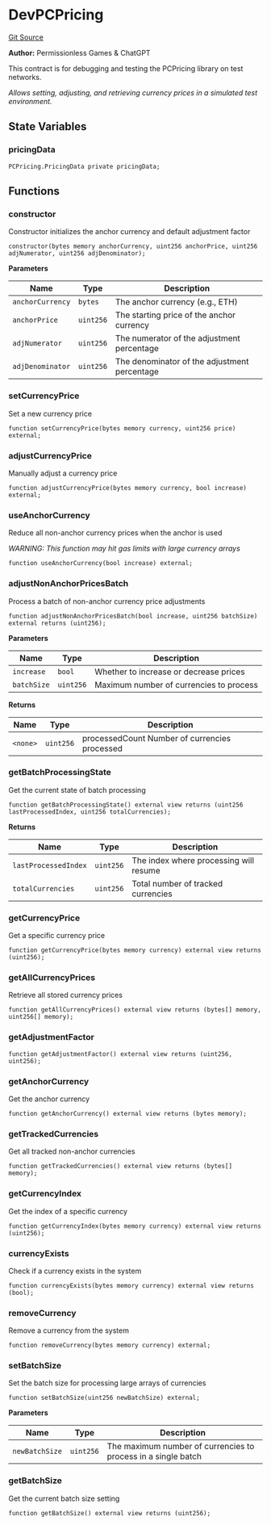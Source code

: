 # DevPCPricing
[Git Source](https://github.com//PermissionlessGames/degen-casino/blob/8e3c49ec1b47ecdb92bceb56c31f5683f84e9463/src/dev/DevPCPricing.sol)

**Author:**
Permissionless Games & ChatGPT

This contract is for debugging and testing the PCPricing library on test networks.

*Allows setting, adjusting, and retrieving currency prices in a simulated test environment.*


## State Variables
### pricingData

```solidity
PCPricing.PricingData private pricingData;
```


## Functions
### constructor

Constructor initializes the anchor currency and default adjustment factor


```solidity
constructor(bytes memory anchorCurrency, uint256 anchorPrice, uint256 adjNumerator, uint256 adjDenominator);
```
**Parameters**

|Name|Type|Description|
|----|----|-----------|
|`anchorCurrency`|`bytes`|The anchor currency (e.g., ETH)|
|`anchorPrice`|`uint256`|The starting price of the anchor currency|
|`adjNumerator`|`uint256`|The numerator of the adjustment percentage|
|`adjDenominator`|`uint256`|The denominator of the adjustment percentage|


### setCurrencyPrice

Set a new currency price


```solidity
function setCurrencyPrice(bytes memory currency, uint256 price) external;
```

### adjustCurrencyPrice

Manually adjust a currency price


```solidity
function adjustCurrencyPrice(bytes memory currency, bool increase) external;
```

### useAnchorCurrency

Reduce all non-anchor currency prices when the anchor is used

*WARNING: This function may hit gas limits with large currency arrays*


```solidity
function useAnchorCurrency(bool increase) external;
```

### adjustNonAnchorPricesBatch

Process a batch of non-anchor currency price adjustments


```solidity
function adjustNonAnchorPricesBatch(bool increase, uint256 batchSize) external returns (uint256);
```
**Parameters**

|Name|Type|Description|
|----|----|-----------|
|`increase`|`bool`|Whether to increase or decrease prices|
|`batchSize`|`uint256`|Maximum number of currencies to process|

**Returns**

|Name|Type|Description|
|----|----|-----------|
|`<none>`|`uint256`|processedCount Number of currencies processed|


### getBatchProcessingState

Get the current state of batch processing


```solidity
function getBatchProcessingState() external view returns (uint256 lastProcessedIndex, uint256 totalCurrencies);
```
**Returns**

|Name|Type|Description|
|----|----|-----------|
|`lastProcessedIndex`|`uint256`|The index where processing will resume|
|`totalCurrencies`|`uint256`|Total number of tracked currencies|


### getCurrencyPrice

Get a specific currency price


```solidity
function getCurrencyPrice(bytes memory currency) external view returns (uint256);
```

### getAllCurrencyPrices

Retrieve all stored currency prices


```solidity
function getAllCurrencyPrices() external view returns (bytes[] memory, uint256[] memory);
```

### getAdjustmentFactor


```solidity
function getAdjustmentFactor() external view returns (uint256, uint256);
```

### getAnchorCurrency

Get the anchor currency


```solidity
function getAnchorCurrency() external view returns (bytes memory);
```

### getTrackedCurrencies

Get all tracked non-anchor currencies


```solidity
function getTrackedCurrencies() external view returns (bytes[] memory);
```

### getCurrencyIndex

Get the index of a specific currency


```solidity
function getCurrencyIndex(bytes memory currency) external view returns (uint256);
```

### currencyExists

Check if a currency exists in the system


```solidity
function currencyExists(bytes memory currency) external view returns (bool);
```

### removeCurrency

Remove a currency from the system


```solidity
function removeCurrency(bytes memory currency) external;
```

### setBatchSize

Set the batch size for processing large arrays of currencies


```solidity
function setBatchSize(uint256 newBatchSize) external;
```
**Parameters**

|Name|Type|Description|
|----|----|-----------|
|`newBatchSize`|`uint256`|The maximum number of currencies to process in a single batch|


### getBatchSize

Get the current batch size setting


```solidity
function getBatchSize() external view returns (uint256);
```

